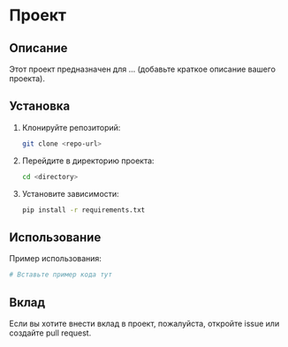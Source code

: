 # Проект

## Описание
Этот проект предназначен для ... (добавьте краткое описание вашего проекта).

## Установка
1. Клонируйте репозиторий:
   ```bash
   git clone <repo-url>
   ```
2. Перейдите в директорию проекта:
   ```bash
   cd <directory>
   ```
3. Установите зависимости:
   ```bash
   pip install -r requirements.txt
   ```

## Использование
Пример использования:
```python
# Вставьте пример кода тут
```

## Вклад
Если вы хотите внести вклад в проект, пожалуйста, откройте issue или создайте pull request.